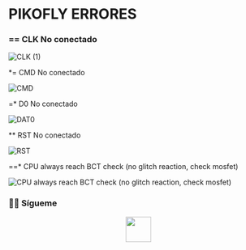 # PIKOFLY ERRORES

<h3> == CLK No conectado </h3>

![CLK (1)](https://github.com/ELCALLEJONGAMER/pikoflyerrorleds/assets/57427897/100a1291-bbe2-4def-8409-1ee515c31365)

*= CMD No conectado

![CMD](https://github.com/ELCALLEJONGAMER/pikoflyerrorleds/assets/57427897/f1114045-d87b-44e1-a52e-f59cbecb3b16)

=* D0 No conectado

![DAT0](https://github.com/ELCALLEJONGAMER/pikoflyerrorleds/assets/57427897/6c3574ec-4dae-4302-9b70-4fd696b8bba7)

** RST No conectado

![RST](https://github.com/ELCALLEJONGAMER/pikoflyerrorleds/assets/57427897/146027e2-6e0d-4a52-8417-c44844e19dc2)

==* CPU always reach BCT check (no glitch reaction, check mosfet)

![CPU always reach BCT check (no glitch reaction, check mosfet)](https://github.com/ELCALLEJONGAMER/pikoflyerrorleds/assets/57427897/d3d29de4-951d-44b9-8a3a-aab95ea0e5aa)


<h3> 🤝🏻 Sígueme </h3>

<p align="center">
&nbsp; <a href="https://youtube.com/@elcallejongamer" target="_blank" rel="noopener noreferrer"><img src="https://icons8.com/icons/set/youtube" width="50" /></a>  
</p>
